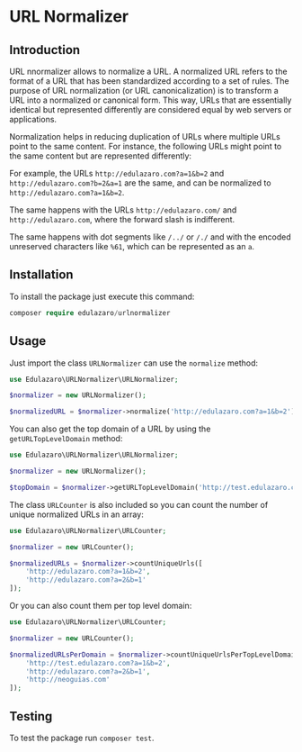 
# URL Normalizer

## Introduction

URL nnormalizer allows to normalize a URL. A normalized URL refers to the format of a URL that has been standardized according to a set of rules. The purpose of URL normalization (or URL canonicalization) is to transform a URL into a normalized or canonical form. This way, URLs that are essentially identical but represented differently are considered equal by web servers or applications.

Normalization helps in reducing duplication of URLs where multiple URLs point to the same content. For instance, the following URLs might point to the same content but are represented differently:


For example, the URLs `http://edulazaro.com?a=1&b=2` and `http://edulazaro.com?b=2&a=1` are the same, and can be normalized to `http://edulazaro.com?a=1&b=2`.

The same happens with the URLs `http://edulazaro.com/` and `http://edulazaro.com`, where the forward slash is indifferent.

The same happens with dot segments like `/../` or `/./` and with the encoded unreserved characters like `%61`, which can be represented as an `a`.

## Installation

To install the package just execute this command:

```php
composer require edulazaro/urlnormalizer
```

## Usage

Just import the class `URLNormalizer` can use the `normalize` method:

```php
use Edulazaro\URLNormalizer\URLNormalizer;

$normalizer = new URLNormalizer();

$normalizedURL = $normalizer->normalize('http://edulazaro.com?a=1&b=2');
```

You can also get the top domain of a URL by using the `getURLTopLevelDomain` method:

```php
use Edulazaro\URLNormalizer\URLNormalizer;

$normalizer = new URLNormalizer();

$topDomain = $normalizer->getURLTopLevelDomain('http://test.edulazaro.com?a=1&b=2');
```

The class `URLCounter` is also included so you can count the number of unique normalized URLs in an array:

```php
use Edulazaro\URLNormalizer\URLCounter;

$normalizer = new URLCounter();

$normalizedURLs = $normalizer->countUniqueUrls([
    'http://edulazaro.com?a=1&b=2',
    'http://edulazaro.com?a=2&b=1'
]);
```

Or you can also count them per top level domain:

```php
use Edulazaro\URLNormalizer\URLCounter;

$normalizer = new URLCounter();

$normalizedURLsPerDomain = $normalizer->countUniqueUrlsPerTopLevelDomain([
    'http://test.edulazaro.com?a=1&b=2',
    'http://edulazaro.com?a=2&b=1',
    'http://neoguias.com'
]);
```

## Testing

To test the package run `composer test`.